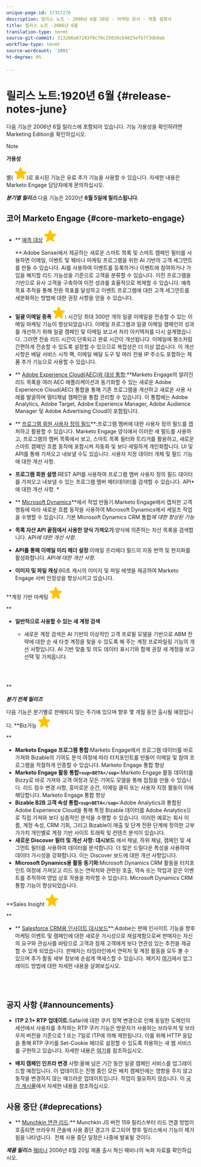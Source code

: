 ```yaml
---
unique-page-id: 37357276
description: 릴리스 노트 - 2006년 6월 20일 - 마케팅 문서 - 제품 설명서
title: 릴리스 노트 -2006년 6월
translation-type: tm+mt
source-git-commit: 313266a67243f0c70c25010cb4825efb7f3db0ab
workflow-type: tm+mt
source-wordcount: '1091'
ht-degree: 0%

---
```



# 릴리스 노트:1920년 6월 {#release-notes-june}

다음 기능은 2006년 6월 릴리스에 포함되어 있습니다. 기능 가용성을 확인하려면 Marketing Edition을 확인하십시오.

>[!NOTE]
>
>**가용성**
>
>별( ![(star)](assets/star-yellow.svg))로 표시된 기능은 유료 추가 기능을 사용할 수 있습니다. 자세한 내용은 Marketo Engage 담당자에게 문의하십시오.

***분기별 릴리스*** 다음 기능은 2020년  **6월 5일에 릴리스됩니다**.

## 코어 Marketo Engage {#core-marketo-engage}

* ** [예측 대상](https://help.marketo.com/hc/en-us/articles/360045746253) ![(스타)](assets/star-yellow.svg)

   **:Adobe Sensei에서 제공하는 새로운 스마트 목록 및 스마트 캠페인 필터를 사용하면 이메일, 이벤트 및 웨비나 마케팅 프로그램을 위한 AI 기반의 고객 세그먼트를 만들 수 있습니다. AI를 사용하여 이벤트를 등록하거나 이벤트에 참여하거나 가입을 해지할 리드 가능성을 기준으로 고객을 분류할 수 있습니다. 이전 프로그램을 기반으로 유사 고객을 구축하여 이전 성과를 효율적으로 복제할 수 있습니다. 예측 목표 추적을 통해 전환 목표를 달성하고 이벤트 프로그램에 대한 고객 세그먼트를 세분화하는 방법에 대한 권장 사항을 얻을 수 있습니다.
* **일괄 이메일 증폭 ![(스타)](assets/star-yellow.svg):** 시간당 최대 300만 개의 일괄 이메일을 전송할 수 있는 이메일 마케팅 기능이 향상되었습니다. 이메일 프로그램과 일괄 이메일 캠페인의 성과를 개선하기 위해 일괄 캠페인 및 이메일 보고서 처리 아키텍처를 다시 설계했습니다. 그러면 전송 리드 시간이 단축되고 완료 시간이 개선됩니다. 이메일에 평소처럼 간편하게 전송할 수 있도록 설정할 수 있으므로 복잡성은 더 이상 없습니다. 이 개선 사항은 배달 서비스 시작 팩, 이메일 배달 도구 및 여러 전용 IP 주소도 포함하는 제품 추가 기능으로 사용할 수 있습니다.
* ** [Adobe Experience Cloud(AEC)와 대상 통합](https://docs.marketo.com/x/ogI6Ag):**Marketo Engage의 알려진 리드 목록을 여러 AEC 애플리케이션과 동기화할 수 있는 새로운 Adobe Experience Cloud(AEC) 통합을 통해 기존 프로그램을 개선하고 새로운 사용 사례를 발굴하며 멀티채널 캠페인을 통합 관리할 수 있습니다. 이 통합에는 Adobe Analytics, Adobe Target, Adobe Experience Manager, Adobe Audience Manager 및 Adobe Advertising Cloud이 포함됩니다.
* ** [프로그램 회원 사용자 정의 필드](https://docs.marketo.com/x/MQA6Ag)**:프로그램 멤버에 대한 사용자 정의 필드를 캡처하고 활용할 수 있습니다. Marketo Engage 양식에서 이러한 새 필드를 사용하고, 프로그램의 멤버 목록에서 보고, 스마트 목록 필터와 트리거를 활용하고, 새로운 스마트 캠페인 흐름 동작에 포함시켜 자동화 및 보다 세밀하게 개인화합니다. UI 및 API를 통해 가져오고 내보낼 수도 있습니다. 사용자 지정 데이터 개체 및 필드 기능에 대한 개선 사항.
* **프로그램 회원 설명**:REST API를 사용하여 프로그램 멤버 사용자 정의 필드 데이터를 가져오고 내보낼 수 있는 프로그램 멤버 메타데이터를 검색할 수 있습니다. API*에 대한 개선 사항. *

* ** [Microsoft Dynamics](https://docs.marketo.com/x/jQM6Ag)**에서 작업 만들기:Marketo Engage에서 캡처한 고객 행동에 따라 새로운 흐름 동작을 사용하여 Microsoft Dynamics에서 세일즈 작업을 수행할 수 있습니다. 기본 Microsoft Dynamics CRM 통합*에 대한 향상된 기능*

* **목록 자산 API 끝점에서 사용한 양식 가져오기**:양식에 의존하는 자산 목록을 검색합니다. API*에 대한 개선 사항.*

* **API를 통해 이메일 미리 헤더 설정**:이메일 프리헤더 필드의 자동 번역 및 현지화를 활성화합니다. API*에 대한 개선 사항.*

* **이미지 및 파일 캐싱**:60초 캐시의 이미지 및 파일 에셋을 제공하여 Marketo Engage 서버 안정성을 향상시키고 있습니다.

**계정 기반 마케팅 ![(스타)](assets/star-yellow.svg)

**

* **일반적으로 사용할 수 있는 새 계정 검색**

   * 새로운 계정 검색은 AI 기반의 이상적인 고객 프로필 모델을 기반으로 ABM 전략에 대한 순 새 타겟 계정을 찾을 수 있도록 해 주는 계정 프로파일링 기능의 개선 사항입니다. AI 기반 맞춤 및 의도 데이터 표시기와 함께 권장 새 계정을 보고 선택 및 가져옵니다.

<br> 

**

***분기 전체 릴리즈***

다음 기능은 분기별로 판매되지 않는 주기에 있으며 향후 몇 개월 동안 출시될 예정입니다.
**Biz가능 ![(star)](assets/star-yellow.svg)

**

* **Marketo Engage 프로그램 통합**:Marketo Engage에서 프로그램 데이터를 바로 가져와 Bizable의 기여도 분석 여정에 따라 터치포인트를 만들어 이메일 및 참여 프로그램을 적절하게 인증할 수 있습니다. Marketo Engage 통합 향상
* **Marketo Engage 활동 통합`<sup>BETA</sup>`**:Marketo Engage 활동 데이터를 Bizzy로 바로 가져와 고객 여정과 모든 기여도 모델을 통해 접점을 만들 수 있습니다. 리드 점수 변경 사항, 흥미로운 순간, 이메일 클릭 또는 사용자 지정 활동이 이에 해당합니다. Marketo Engage 통합 향상
* **Bizable B2B 고객 속성 통합`<sup>BETA</sup>`**:Adobe Analytics과 통합된 Adobe Experience Cloud을 통해 특정 Bizable 데이터를 Adobe Analytics으로 직접 가져와 보다 심층적인 분석을 수행할 수 있습니다. 이러한 예로는 회사 이름, 계정 속성, CRM 기회, 그리고 Bizable이 매출 및 단계 전환 단계에 정의한 고부가가치 개인별로 계정 기반 사이트 트래픽 및 컨텐츠 분석이 있습니다.
* **새로운 Discover 필터 및 개선 사항: 대시보드** 에서 채널, 하위 채널, 캠페인 및 세그먼트 필터를 사용하여 데이터를 분석합니다. 더 많은 드릴다운 특성을 사용하여 데이터 가시성을 강화합니다. 이는 Discover 보드에 대한 개선 사항입니다.
* **Microsoft Dynamics용 활동 동기화**:Microsoft Dynamics CRM 활동을 터치포인트 여정에 가져오고 리드 또는 연락처와 관련된 호출, 약속 또는 작업과 같은 이벤트를 추적하여 영업 상호 작용을 파악할 수 있습니다. Microsoft Dynamics CRM 통합 기능이 향상되었습니다.

**Sales Insight ![(star)](assets/star-yellow.svg)

**

* ** [Salesforce CRM용 인사이트 대시보드](https://docs.marketo.com/x/EoGMAg)**:Adobe는 판매 인사이트 기능을 향후 마케팅 이벤트 및 캠페인에 대한 새로운 가시성으로 재설계함으로써 판매자는 자신의 요구와 관심사를 바탕으로 고객과 잠재 고객에게 보다 연관성 있는 추천을 제공할 수 있게 되었습니다. 판매자는 타임라인에서 연락처 및 계정 활동을 모두 볼 수 있으며 추가 활동 세부 정보에 손쉽게 액세스할 수 있습니다. 패키지 [여기](https://docs.marketo.com/x/F4GMAg)에서 업그레이드 방법에 대한 자세한 내용을 살펴보십시오.

<br> 

## 공지 사항 {#announcements}

* **ITP 2.1+ RTP 업데이트**:Safari에 대한 쿠키 정책 변경으로 인해 동일한 도메인의 세션에서 사용자를 추적하는 RTP 쿠키 기능은 방문자가 사용하는 브라우저 및 브라우저 버전을 기준으로 1 또는 7일로 ITP에 의해 제한됩니다. 이를 위해 HTTP 응답을 통해 RTP 쿠키를 Set-Cookie 헤더로 설정할 수 있도록 허용하는 새 웹 서비스를 구현하고 있습니다. 자세한 내용은 [여기](https://nation.marketo.com/t5/Knowledgebase/Browser-Cookie-Updates-How-Marketo-RTP-Is-Affected/ta-p/299603)를 참조하십시오.

* **배치 캠페인 인프라 변경** 사항:올해 남은 기간 동안 일괄 캠페인 서비스를 업그레이드할 예정입니다. 이 업데이트는 진행 중인 모든 배치 캠페인에는 영향을 주지 않고 동작을 변경하지 않는 매끄러운 업데이트입니다. 작업이 필요하지 않습니다. 이 [국가 게시물](https://nation.marketo.com/t5/Product-Documents/Batch-Campaign-Processing-Infrastructure-Update/ta-p/301374)에서 자세한 내용을 참조하십시오.

## 사용 중단 {#deprecations}

* ** [Munchkin 연관 리드](https://developers.marketo.com/blog/deprecation-of-munchkin-associate-lead-method/):** Munchkin JS 버전 159 릴리스부터 리드 연결 방법이 호출되면 브라우저 콘솔에 사용 중단 경고가 로그되어 향후 릴리스에서 기능이 제거됨을 나타냅니다.  전체 사용 중단 일정은 나중에 발표될 것이다.

***제품 릴리스*** [웨비나](https://engage.marketo.com/June-Release-2020-On-Demand.html) 2006년 6월 20일 제품 출시 혁신 웨비나의 녹화 자료를 확인하십시오.
